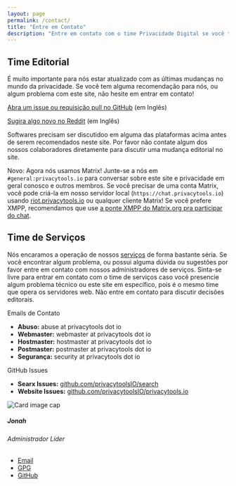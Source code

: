 ```yaml
---
layout: page
permalink: /contact/
title: "Entre em Contato"
description: "Entre em contato com o time Privacidade Digital se você tem alguma dúvida ou esteje com algum problema."
---
```


## Time Editorial

É muito importante para nós estar atualizado com as últimas mudanças no mundo da privacidade. Se você tem alguma recomendação para nós, ou algum problema com este site, não hesite em entrar em contato!

[<i class="fab fa-github"></i> Abra um issue ou requisição pull no GitHub](https://github.com/privacytoolsIO/privacytools.io/issues) (em Inglês)

[<i class="fab fa-reddit"></i> Sugira algo novo no Reddit](https://www.reddit.com/r/privacytoolsIO/) (em Inglês)

Softwares precisam ser discutidoo em alguma das plataformas acima antes de serem recomendados neste site. Por favor não contate algum dos nossos colaboradores diretamente para discutir uma mudança editorial no site.

<span class="text-success"><i class="fas fa-comment"></i> Novo:</span> Agora nós usamos Matrix! Junte-se a nós em `#general:privacytools.io` para conversar sobre este site e privacidade em geral conosco e outros membros. Se você precisar de uma conta Matrix, você pode criá-la em nosso servidor local (`https://chat.privacytools.io`) usando [riot.privacytools.io](https://riot.privacytools.io/) ou qualquer cliente Matrix! Se você prefere XMPP, recomendamos que use [a ponte XMPP do Matrix.org pra participar do chat](https://conversations.im/j/%23general%23privacytools.io@bridge.xmpp.matrix.org).

## Time de Serviços

Nós encaramos a operação de nossos [serviços](/services/) de forma bastante séria. Se você encontrar algum problema, ou possui alguma dúvida ou sugestões por favor entre em contato com nossos administradores de serviços. Sinta-se livre para entrar em contato com o time de serviços caso você presencie algum problema técnico ou este site em específico, pois é o mesmo time que opera os servidores web. Não entre em contato para discutir decisões editorais.

<div class="row">
  <div class="col-12 col-sm-7 col-md-8 col-lg-9">
    <div class="card mb-4">
      <div class="card-header">
        Emails de Contato
      </div>
      <ul class="list-group list-group-flush">
        <li class="list-group-item"><strong>Abuso:</strong> abuse at privacytools dot io</li>
        <li class="list-group-item"><strong>Webmaster:</strong> webmaster at privacytools dot io</li>
        <li class="list-group-item"><strong>Hostmaster:</strong> hostmaster at privacytools dot io</li>
        <li class="list-group-item"><strong>Postmaster:</strong> postmaster at privacytools dot io</li>
        <li class="list-group-item"><strong>Segurança:</strong> security at privacytools dot io</li>
      </ul>
    </div>
    <div class="card mb-4">
      <div class="card-header">
        GitHub Issues
      </div>
      <ul class="list-group list-group-flush">
        <li class="list-group-item"><strong>Searx Issues:</strong> <a href="https://github.com/privacytoolsIO/search">github.com/privacytoolsIO/search</a></li>
        <li class="list-group-item"><strong>Website Issues:</strong> <a href="https://github.com/privacytoolsIO/privacytools.io">github.com/privacytoolsIO/privacytools.io</a></li>
      </ul>
    </div>
  </div>
  <div class="col-12 col-sm-5 col-md-4 col-lg-3">
    <div class="col-8 col-sm-12">
      <div class="card text-white bg-dark">
        <img class="card-img-top" src="/assets/img/layout/jonah.png" alt="Card image cap">
        <div class="card-body">
          <h5 class="card-title">Jonah</h5>
          <h6 class="card-subtitle mb-2 text-light">Administrador Líder</h6>
        </div>
        <ul class="list-group list-group-flush">
          <li class="list-group-item text-white bg-dark"><a href="mailto:jonah@privacytools.io" class="card-link text-white">Email</a></li>
          <li class="list-group-item text-white bg-dark"><a href="https://keybase.io/jonaharagon/pgp_keys.asc?fingerprint=9bd822880e2784ee5c929cd6db49bb255b868219" class="card-link text-white">GPG</a></li>
          <li class="list-group-item text-white bg-dark"><a href="https://github.com/JonahAragon" class="card-link text-white">GitHub</a></li>
        </ul>
      </div>
    </div>
  </div>
</div>
